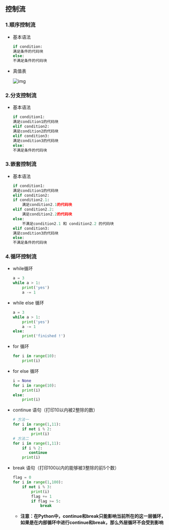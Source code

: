 ## 控制流

### 1.顺序控制流

* 基本语法

  ```python
  if condition:
  满足条件的代码块
  else:
  不满足条件的代码块
  ```

* 真值表

  ![img](https://s3.cn-north-1.amazonaws.com.cn/img.9xkd.com/uploads/01/01/08/68a110ca9fc1b895.png)

### 2.分支控制流

* 基本语法

  ``` python
  if condition1:
  满足condition1的代码块
  elif condition2:
  满足condition2的代码块
  elif condition3:
  满足condition3的代码块
  else:
  不满足条件的代码块
  ```

### 3.嵌套控制流

* 基本语法

  ``` python
  if condition1:
  满足condition1的代码块
  elif condition2:
  if condition2.1:
      满足condition2.1的代码块
  elif condition2.2:
      满足condition2.2的代码块
  else:
      不满足condition2.1 和 condition2.2 的代码块
  elif condition3:
  满足condition3的代码块
  else:
  不满足条件的代码块
  ```

### 4.循环控制流

* while循环

  ``` python
  a = 3
  while a > 1:
      print('yes')
      a -= 1
  ```

* while else 循环

  ``` PYTHON
  a = 3
  while a > 1:
      print('yes')
      a -= 1
  else:
      print('finished !')
  ```

* for 循环

  ``` python
  for i in range(10):
      print(i)
  ```

* for else 循环

  ``` python
  i = None
  for i in range(10):
      print(i)
  else:
      print(i)
  ```

* continue 语句（打印10以内被2整除的数）

  ``` python
  # 方法一
  for i in range(1,11):
      if not i % 2:
          print(i)
  # 方法二
  for i in range(1,11):
      if i % 2:
         continue
      print(i)
  ```

* break 语句（打印100以内的能够被3整除的前5个数）

  ``` python
  flag = 0
  for i in range(1,100):
      if not i % 3:
          print(i)
          flag += 1
          if flag >= 5:
              break
  ```

  * **注意：在Python中，continue和break只能影响当前所在的这一层循环，如果是在内部循环中进行continue和break，那么外层循环不会受到影响**



